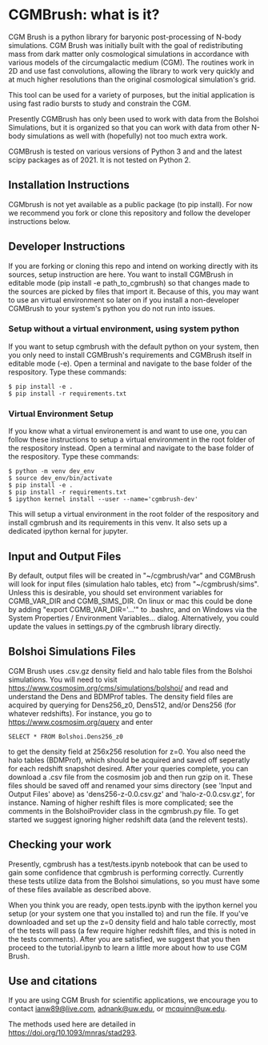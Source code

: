 # CGMBrush: what is it?

CGM Brush is a python library for baryonic post-processing of N-body simulations. CGM Brush was initially built with the goal of redistributing mass from dark matter only cosmological simulations in accordance with various models of the circumgalactic medium (CGM). The routines work in 2D and use fast convolutions, allowing the library to work very quickly and at much higher resolutions than the original cosmological simulation's grid.

This tool can be used for a variety of purposes, but the initial application is using fast radio bursts to study and constrain the CGM.

Presently CGMBrush has only been used to work with data from the Bolshoi Simulations, but it is organized so that you can work with data from other N-body simulations as well with (hopefully) not too much extra work.

CGMBrush is tested on various versions of Python 3 and and the latest scipy packages as of 2021. It is not tested on Python 2.

## Installation Instructions

CGMbrush is not yet available as a public package (to pip install). For now we recommend you fork or clone this repository and follow the developer instructions below.


## Developer Instructions
If you are forking or cloning this repo and intend on working directly with its sources, setup instruction are here. You want to install CGMBrush in editable mode (pip install -e path_to_cgmbrush) so that changes made to the sources are picked by files that import it. Because of this, you may want to use an virtual environment so later on if you install a non-developer CGMBrush to your system's python you do not run into issues.

### Setup without a virtual environment, using system python

If you want to setup cgmbrush with the default python on your system, then you only need to install CGMBrush's requirements and CGMBrush itself in editable mode (-e). Open a terminal and navigate to the base folder of the respository. Type these commands:
```
$ pip install -e .
$ pip install -r requirements.txt
```

### Virtual Environment Setup
If you know what a virtual environement is and want to use one, you can follow these instructions to setup a virtual environment in the root folder of the respository instead. Open a terminal and navigate to the base folder of the respository. Type these commands:
```
$ python -m venv dev_env
$ source dev_env/bin/activate
$ pip install -e .
$ pip install -r requirements.txt
$ ipython kernel install --user --name='cgmbrush-dev'
```
This will setup a virtual environment in the root folder of the respository and install cgmbrush and its requirements in this venv. It also sets up a dedicated ipython kernal for jupyter.



## Input and Output Files

By default, output files will be created in "\~/cgmbrush/var" and CGMBrush will look for input files (simulation halo tables, etc) from "\~/cgmbrush/sims". Unless this is desirable, you should set environment variables for CGMB_VAR_DIR and CGMB_SIMS_DIR. On linux or mac this could be done by adding "export CGMB_VAR_DIR='...'" to .bashrc, and on Windows via the System Properties / Environment Variables... dialog. Alternatively, you could update the values in settings.py of the cgmbrush library directly.


## Bolshoi Simulations Files
CGM Brush uses .csv.gz density field and halo table files from the Bolshoi simulations. You will need to visit https://www.cosmosim.org/cms/simulations/bolshoi/ and read and understand the Dens and BDMProf tables. The density field files are acquired by querying for Dens256_z0, Dens512, and/or Dens256 (for whatever redshifts). For instance, you go to https://www.cosmosim.org/query and enter
```
SELECT * FROM Bolshoi.Dens256_z0
```
to get the density field at 256x256 resolution for z=0. You also need the halo tables (BDMProf), which should be acquired and saved off seperatly for each redshift snapshot desired. After your queries complete, you can download a .csv file from the cosmosim job and then run gzip on it. These files should be saved off and renamed your sims directory (see 'Input and Output Files' above) as 'dens256-z-0.0.csv.gz' and 'halo-z-0.0.csv.gz', for instance. Naming of higher reshift files is more complicated; see the comments in the BolshoiProvider class in the cgmbrush.py file. To get started we suggest ignoring higher redshift data (and the relevent tests).


## Checking your work

Presently, cgmbrush has a test/tests.ipynb notebook that can be used to gain some confidence that cgmbrush is performing correctly. Currently these tests utilize data from the Bolshoi simulations, so you must have some of these files available as described above.

When you think you are ready, open tests.ipynb with the ipython kernel you setup (or your system one that you installed to) and run the file. If you've downloaded and set up the z=0 density field and halo table correctly, most of the tests will pass (a few require higher redshift files, and this is noted in the tests comments). After you are satisfied, we suggest that you then proceed to the tutorial.ipynb to learn a little more about how to use CGM Brush.

## Use and citations
If you are using CGM Brush for scientific applications, we encourage you to contact ianw89@live.com, adnank@uw.edu, or mcquinn@uw.edu.

The methods used here are detailed in https://doi.org/10.1093/mnras/stad293.

